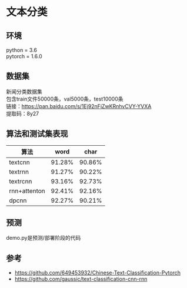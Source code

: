 # 文本分类
## 环境
python = 3.6  
pytorch = 1.6.0
## 数据集 
新闻分类数据集  
包含train文件50000条，val5000条，test10000条  
链接：https://pan.baidu.com/s/1Ej92nFjZwKRnhvCVY-YVXA   
提取码：8y27
## 算法和测试集表现
|算法|word|char|
|  ----  | ----  | ----  |
|textcnn|91.28%|90.86%|
|textrnn|91.27%|90.22%|
|textrcnn|93.16%|92.73%|
|rnn+attenton|92.41%|92.16%|
|dpcnn|92.27%|90.21%|

## 预测
demo.py是预测/部署阶段的代码

## 参考
- https://github.com/649453932/Chinese-Text-Classification-Pytorch
- https://github.com/gaussic/text-classification-cnn-rnn


